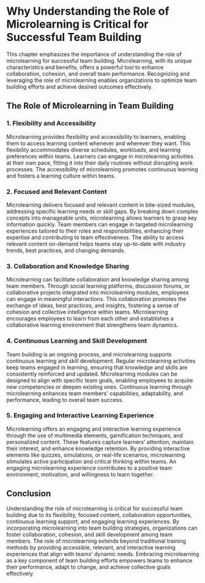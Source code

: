 Why Understanding the Role of Microlearning is Critical for Successful Team Building
=============================================================================================

This chapter emphasizes the importance of understanding the role of microlearning for successful team building. Microlearning, with its unique characteristics and benefits, offers a powerful tool to enhance collaboration, cohesion, and overall team performance. Recognizing and leveraging the role of microlearning enables organizations to optimize team building efforts and achieve desired outcomes effectively.

The Role of Microlearning in Team Building
------------------------------------------

### 1\. Flexibility and Accessibility

Microlearning provides flexibility and accessibility to learners, enabling them to access learning content whenever and wherever they want. This flexibility accommodates diverse schedules, workloads, and learning preferences within teams. Learners can engage in microlearning activities at their own pace, fitting it into their daily routines without disrupting work processes. The accessibility of microlearning promotes continuous learning and fosters a learning culture within teams.

### 2\. Focused and Relevant Content

Microlearning delivers focused and relevant content in bite-sized modules, addressing specific learning needs or skill gaps. By breaking down complex concepts into manageable units, microlearning allows learners to grasp key information quickly. Team members can engage in targeted microlearning experiences tailored to their roles and responsibilities, enhancing their expertise and contributing to team effectiveness. The ability to access relevant content on-demand helps teams stay up-to-date with industry trends, best practices, and changing demands.

### 3\. Collaboration and Knowledge Sharing

Microlearning can facilitate collaboration and knowledge sharing among team members. Through social learning platforms, discussion forums, or collaborative projects integrated into microlearning modules, employees can engage in meaningful interactions. This collaboration promotes the exchange of ideas, best practices, and insights, fostering a sense of cohesion and collective intelligence within teams. Microlearning encourages employees to learn from each other and establishes a collaborative learning environment that strengthens team dynamics.

### 4\. Continuous Learning and Skill Development

Team building is an ongoing process, and microlearning supports continuous learning and skill development. Regular microlearning activities keep teams engaged in learning, ensuring that knowledge and skills are consistently reinforced and updated. Microlearning modules can be designed to align with specific team goals, enabling employees to acquire new competencies or deepen existing ones. Continuous learning through microlearning enhances team members' capabilities, adaptability, and performance, leading to overall team success.

### 5\. Engaging and Interactive Learning Experience

Microlearning offers an engaging and interactive learning experience through the use of multimedia elements, gamification techniques, and personalized content. These features capture learners' attention, maintain their interest, and enhance knowledge retention. By providing interactive elements like quizzes, simulations, or real-life scenarios, microlearning stimulates active participation and critical thinking within teams. An engaging microlearning experience contributes to a positive team environment, motivation, and willingness to learn together.

Conclusion
----------

Understanding the role of microlearning is critical for successful team building due to its flexibility, focused content, collaboration opportunities, continuous learning support, and engaging learning experiences. By incorporating microlearning into team building strategies, organizations can foster collaboration, cohesion, and skill development among team members. The role of microlearning extends beyond traditional training methods by providing accessible, relevant, and interactive learning experiences that align with teams' dynamic needs. Embracing microlearning as a key component of team building efforts empowers teams to enhance their performance, adapt to change, and achieve collective goals effectively.
